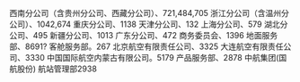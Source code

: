 西南分公司（含贵州分公司、西藏分公司）、721,484,705
浙江分公司（含温州分公司）、1042,674
重庆分公司、1138
天津分公司、132
上海分公司、579
湖北分公司、495
新疆分公司、1013
广东分公司、472
商务委员会、1396
地面服务部、8691?
客舱服务部。267
北京航空有限责任公司、3325
大连航空有限责任公司、3330
中国国际航空内蒙古有限公司。5179
产品服务部、2878 中航集团(国航股份)
航站管理部2938